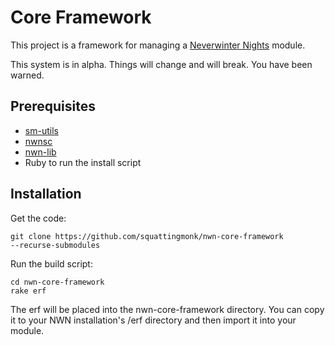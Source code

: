 # Core Framework

This project is a framework for managing a [Neverwinter 
Nights](https://neverwintervault.org) module.

This system is in alpha. Things will change and will break. You have been 
warned.

## Prerequisites
- [sm-utils](https://github.com/squattingmonk/sm-utils)
- [nwnsc](https://gitlab.com/glorwinger/nwnsc)
- [nwn-lib](https://github.com/niv/nwn-tools)
- Ruby to run the install script

## Installation
Get the code:
```
git clone https://github.com/squattingmonk/nwn-core-framework 
--recurse-submodules
```

Run the build script:
```
cd nwn-core-framework
rake erf
```

The erf will be placed into the nwn-core-framework directory. You can copy it 
to your NWN installation's /erf directory and then import it into your module.
